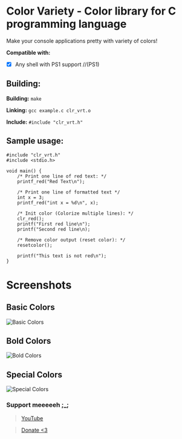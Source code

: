 # Color Variety - Color library for C programming language

Make your console applications pretty with variety of colors!


**Compatible with:**
* [x] Any shell with PS1 support //(PS1)


## Building:
**Building:** `make`

**Linking:**  `gcc example.c clr_vrt.o`

**Include:**  `#include "clr_vrt.h"`


## Sample usage:
```
#include "clr_vrt.h"
#include <stdio.h>

void main() {
    /* Print one line of red text: */
    printf_red("Red Text\n");

    /* Print one line of formatted text */
    int x = 3;
    printf_red("int x = %d\n", x);

    /* Init color (Colorize multiple lines): */
    clr_red();
    printf("First red line\n");
    printf("Second red line\n);
    
    /* Remove color output (reset color): */
    resetcolor();

    printf("This text is not red\n");
}

```
# Screenshots

## Basic Colors
![Basic Colors](https://raw.githubusercontent.com/Volvo2v1/Color-Variety/master/screenshots/Screenshot_4533.png)

## Bold Colors
![Bold Colors](https://raw.githubusercontent.com/Volvo2v1/Color-Variety/master/screenshots/Screenshot_4534.png)

## Special Colors
![Special Colors](https://raw.githubusercontent.com/Volvo2v1/Color-Variety/master/screenshots/Screenshot_4535.png)






### Support meeeeeh ;_;
>[YouTube](https://youtube.com/Volvo2v1)

>[Donate <3](https://paypal.me/2v1)
